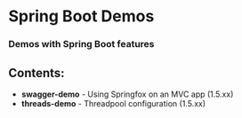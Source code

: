 # Spring Boot Demos

### Demos with Spring Boot features

## Contents:

- **swagger-demo** - Using Springfox on an MVC app (1.5.xx)
- **threads-demo** - Threadpool configuration (1.5.xx)
